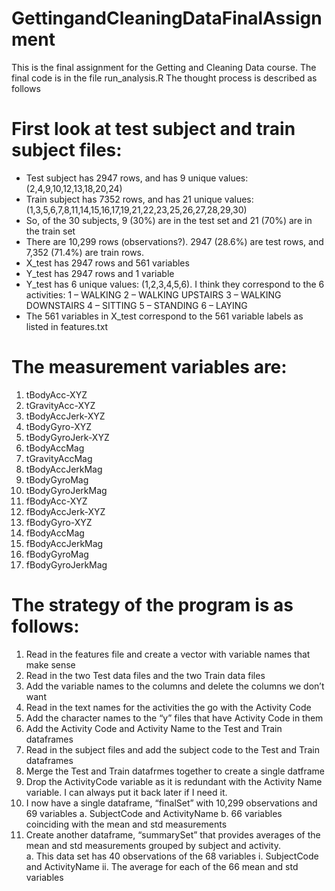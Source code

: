 # GettingandCleaningDataFinalAssignment

This is the final assignment for the Getting and Cleaning Data course.  The final code is in the file run_analysis.R
The thought process is described as follows

# First look at test subject and train subject files:

- Test subject has 2947 rows, and has 9 unique values: (2,4,9,10,12,13,18,20,24)
- Train subject has 7352 rows, and has 21 unique values: (1,3,5,6,7,8,11,14,15,16,17,19,21,22,23,25,26,27,28,29,30)
- So, of the 30 subjects, 9 (30%) are in the test set and 21 (70%) are in the train set
- There are 10,299 rows (observations?).  2947 (28.6%) are test rows, and 7,352 (71.4%) are train rows.
- X_test has 2947 rows and 561 variables
- Y_test has 2947 rows and 1 variable
- Y_test has 6 unique values: (1,2,3,4,5,6). I think they correspond to the 6 activities:
    1 – WALKING
    2 – WALKING UPSTAIRS
    3 – WALKING DOWNSTAIRS
    4 – SITTING
    5 – STANDING
    6 – LAYING
- The 561 variables in X_test correspond to the 561 variable labels as listed in features.txt

# The measurement variables are:

1.	tBodyAcc-XYZ
2.	tGravityAcc-XYZ
3.	tBodyAccJerk-XYZ
4.	tBodyGyro-XYZ
5.	tBodyGyroJerk-XYZ
6.	tBodyAccMag
7.	tGravityAccMag
8.	tBodyAccJerkMag
9.	tBodyGyroMag
10.	tBodyGyroJerkMag
11.	fBodyAcc-XYZ
12.	fBodyAccJerk-XYZ
13.	fBodyGyro-XYZ
14.	fBodyAccMag
15.	fBodyAccJerkMag
16.	fBodyGyroMag
17.	fBodyGyroJerkMag


# The strategy of the program is as follows:
1.	Read in the features file and create a vector with variable names that make sense
2.	Read in the two Test data files and the two Train data files
3.	Add the variable names to the columns and delete the columns we don’t want
4.	Read in the text names for the activities the go with the Activity Code
5.	Add the character names to the “y” files that have Activity Code in them
6.	Add the Activity Code and Activity Name to the Test and Train dataframes
7.	Read in the subject files and add the subject code to the Test and Train dataframes
8.	Merge the Test and Train datafrmes together to create a single datframe
9.	Drop the ActivityCode variable as it is redundant with the Activity Name variable.  I can always put it back later if I need it.
10.	I now have a single dataframe, “finalSet”  with 10,299 observations and 69 variables
a.	SubjectCode and ActivityName
b.	66 variables coinciding with the mean and std measurements
11.	Create another dataframe, “summarySet” that provides averages of the mean and std measurements grouped by subject and activity.  
a.	This data set has 40 observations of the 68 variables
i.	SubjectCode and ActivityName
ii.	The average for each of the 66 mean and std variables

